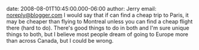 date: 2008-08-01T10:45:00.000-06:00
author: Jerry
email: noreply@blogger.com
I would say that if can find a cheap trip to Paris, it may be cheaper than flying to Montreal unless you can find a cheap flight there (hard to do).  There's good things to do in both and I'm sure unique things to both, but I believe most people dream of going to Europe more than across Canada, but I could be wrong.